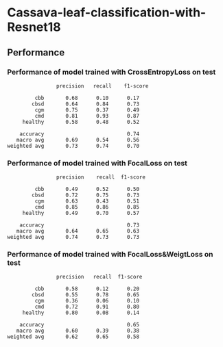 # Cassava-leaf-classification-with-Resnet18

## Performance

### Performance of model trained with CrossEntropyLoss on test 

```
                precision   recall    f1-score   

         cbb       0.68      0.10      0.17       
        cbsd       0.64      0.84      0.73       
         cgm       0.75      0.37      0.49       
         cmd       0.81      0.93      0.87       
     healthy       0.58      0.48      0.52       

    accuracy                           0.74      
   macro avg       0.69      0.54      0.56      
weighted avg       0.73      0.74      0.70      
```

### Performance of model trained with FocalLoss on test 
```
                precision    recall  f1-score   

         cbb       0.49      0.52      0.50       
        cbsd       0.72      0.75      0.73       
         cgm       0.63      0.43      0.51       
         cmd       0.85      0.86      0.85       
     healthy       0.49      0.70      0.57       

    accuracy                           0.73      
   macro avg       0.64      0.65      0.63      
weighted avg       0.74      0.73      0.73      
```

### Performance of model trained with FocalLoss&WeigtLoss on test 

```
                precision   recall  f1-score   

         cbb       0.58      0.12      0.20       
        cbsd       0.55      0.78      0.65       
         cgm       0.36      0.06      0.10       
         cmd       0.72      0.91      0.80       
     healthy       0.80      0.08      0.14       

    accuracy                           0.65      
   macro avg       0.60      0.39      0.38      
weighted avg       0.62      0.65      0.58            
```